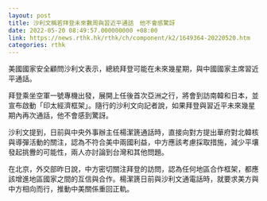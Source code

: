 ```yaml
---
layout: post
title: 沙利文稱若拜登未來數周與習近平通話　他不會感驚訝　
date: 2022-05-20 08:49:57.000000000 +08:00
link: https://news.rthk.hk/rthk/ch/component/k2/1649364-20220520.htm
categories: rthk
---
```


美國國家安全顧問沙利文表示，總統拜登可能在未來幾星期，與中國國家主席習近平通話。

拜登乘坐空軍一號專機出發，展開上任後首次亞洲之行，將會到訪南韓和日本，並宣布啟動「印太經濟框架」。隨行的沙利文向記者說，如果拜登與習近平未來幾星期內再次通話，他不會感到驚訝。

沙利文提到，日前與中央外事辦主任楊潔篪通話時，直接向對方提出華府對北韓核與導彈活動的關注，認為不符合美中兩國利益，中方應該考慮採取措施，減少平壤發起挑釁的可能性，兩人亦討論到台灣和其他問題。

在北京，外交部昨日說，中方密切關注拜登的訪問，認為任何地區合作框架，都應該增進地區國家之間的互信與合作。楊潔篪日前與沙利文通電話時，就要求美方與中方相向而行，推動中美關係重回正軌。
